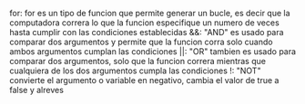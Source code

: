 for: for es un tipo de funcion que permite generar un bucle, es decir que la computadora correra lo que la funcion especifique un numero de veces hasta cumplir con las condiciones establecidas
&&: "AND" es usado para comparar dos argumentos y permite que la funcion corra solo cuando ambos argumentos cumplan las condiciones
||: "OR" tambien es usado para comparar dos argumentos, solo que la funcion correra mientras que cualquiera de los dos argumentos cumpla las condiciones
!: "NOT" convierte el argumento o variable en negativo, cambia el valor de true a false y alreves